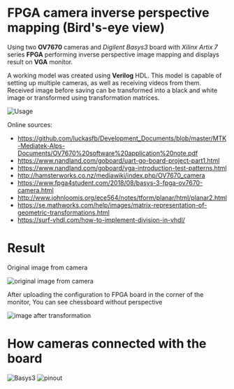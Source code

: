 # **FPGA camera inverse perspective mapping (Bird's-eye view)**
Using two **OV7670** cameras and *Digilent Basys3* board with *Xilinx Artix 7* series **FPGA** performing inverse perspective image mapping and displays result on **VGA** monitor.

A working model was created using **Verilog** HDL. This model is capable of setting up multiple cameras, as well as receiving videos from them. Received image before saving can be transformed into a black and white image or transformed using transformation matrices.

![Usage](https://e43kna.bl.files.1drv.com/y4mblnACFjxVnxxrWqAzc0baAkMnByvkHqyAAtRhvZx5n2ddzly7DiJPIlAuLtMVR8BTLlpInTbnrEBdfujHlR9mRjxEK9Yz54qthLOcxqIG5RLtdV-5s6vD1pC5_R1jkxbEhx-V8CO-uljYtysmkwTnGRz718A-3cvYGTHlZ7reqjMs293BL4EBk7tSGXXPyNwKycOy9y59-4tOQO1l3Nerw/perspective_transformation.jpg?psid=1)

Online sources:
* https://github.com/luckasfb/Development_Documents/blob/master/MTK-Mediatek-Alps-Documents/OV7670%20software%20application%20note.pdf
* https://www.nandland.com/goboard/uart-go-board-project-part1.html
* https://www.nandland.com/goboard/vga-introduction-test-patterns.html
* http://hamsterworks.co.nz/mediawiki/index.php/OV7670_camera
* https://www.fpga4student.com/2018/08/basys-3-fpga-ov7670-camera.html
* http://www.johnloomis.org/ece564/notes/tform/planar/html/planar2.html
* https://se.mathworks.com/help/images/matrix-representation-of-geometric-transformations.html
* https://surf-vhdl.com/how-to-implement-division-in-vhdl/

# Result

Original image from camera

![original image from camera](https://7aba7a.bl.files.1drv.com/y4mjm7jOQLVZLG698C2Q89lSiJpgaUXb5QJ5O4aPJ7brX9Memvs9MDf5o8K7PG3NiiOQKGO7-PcO1JAX-iztIKA9llJfilCvZYvJtWOGK6quP3hqJP3wYk-h5nsNKdHY_lHdq7NY-SEXolzWbNMFiJaYrOYF_CjUxmr1eX1wdDWzDDj3UjYfb31RmOmqQkrlyLVmBpNGrpokqwuvX6Sxa9ykA/IMG_4925.jpg?psid=1)

After uploading the configuration to FPGA board in the corner of the monitor, You can see chessboard without perspective

![image after transformation](https://ibtojw.bl.files.1drv.com/y4m6_OiMO_spokt3SNQntEU2D6G4V3mWKGo79hVMY420dGuj1e51Qw-tb6YGBXY8ual0gH2qLpVP_3XPnsfPWBoqJ2-NawmLFin8PmYrcm3sKn0epzZLAVmIJaX6SW6t-qGtug88LxmRxLAldHde_YJBau-WB1gaiCiKoaAiy4mZTvwhpTmyhfLKxCcCcMgOCJAYpgh1WZ7_0UKuaarLdN5ug/IMG_4927.jpg?psid=1)

# How cameras connected with the board

![Basys3](https://rasv7w.bl.files.1drv.com/y4mAoPcNULZ7KFfe_9pM95q_px_RCpv7YOZgSKTsRCfEHDp7D5BJCBOtnA4oFRZeKr1pWHlaKprguELQ0_67uPMYZx_AHpcq91-0I5LENw4HEBAArny1z7W22VLienP15ZhxIFNKmf3EvNJn5ZzhXBZQ2Hqa8V58lyD2NNRn4FQw29xDjhehsM_ZfiMMosfaE1tUvCwPGgEJC9fkK7RUSApIw/pmod-pinout.png?psid=1)
![pinout](https://fgkm1w.bl.files.1drv.com/y4mYvu2r_T4Mv91oiLmIPjggQrIXIDWy5FKZhU09sKQ3F8gNJO5FsMyYJ_KKzjZIg7xod5W9ru7YzTrMn8ib5QkbafE3yVFfL-AR0MUKOkgFc2e8nMGdDohYi3JcvHDohoXyIHHvXdYH4XdBnXwQ-a1uEH1E2nRVFMfS2Q9Z5Bms4Dw1IhHRer-cfWyyPkzUdHJn_RxtHmQJFUhwayYYR5bGg/ov7670-pinout.png?psid=1)



